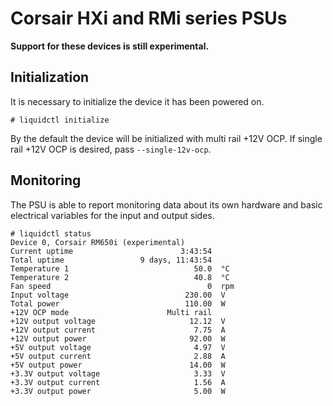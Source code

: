 # Corsair HXi and RMi series PSUs

**Support for these devices is still experimental.**

## Initialization

It is necessary to initialize the device it has been powered on.


```
# liquidctl initialize
```

By the default the device will be initialized with multi rail +12V OCP.  If single rail +12V OCP is desired, pass `--single-12v-ocp`.


## Monitoring

The PSU is able to report monitoring data about its own hardware and basic electrical variables for the input and output sides.

```
# liquidctl status
Device 0, Corsair RM650i (experimental)
Current uptime                        3:43:54
Total uptime                 9 days, 11:43:54
Temperature 1                            50.0  °C
Temperature 2                            40.8  °C
Fan speed                                   0  rpm
Input voltage                          230.00  V
Total power                            110.00  W
+12V OCP mode                      Multi rail
+12V output voltage                     12.12  V
+12V output current                      7.75  A
+12V output power                       92.00  W
+5V output voltage                       4.97  V
+5V output current                       2.88  A
+5V output power                        14.00  W
+3.3V output voltage                     3.33  V
+3.3V output current                     1.56  A
+3.3V output power                       5.00  W
```
